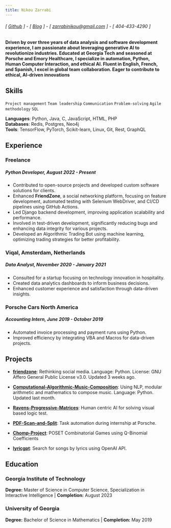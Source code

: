 ```yaml
---
title: Nikou Zarrabi
---
```

###### [ [Github](https://github.com/nkzarrabi) ] - [ [Blog](https://nikouz.com/) ] - [ zarrabinikou@gmail.com ] - [ 404-433-4290 ]
#### Driven by over three years of data analysis and software development experience, I am passionate about leveraging generative AI to revolutionize industries. Educated at Georgia Tech and seasoned at Porsche and Emory Healthcare, I specialize in automation, Python, Human Computer Interaction, and ethical AI. Fluent in English, French, and Spanish, I excel in global team collaboration. Eager to contribute to ethical, AI-driven innovations

## Skills
```Project management```
```Team leadership```
```Communication```
```Problem-solving```
```Agile methodology```
```SQL```

**Languages**: Python, Java, C, JavaScript, HTML, PHP  
**Databases**: Redis, Postgres, Neo4j  
**Tools**: TensorFlow, PyTorch, Scikit-learn, Linux, Git, Rest, GraphQL

## Experience
### Freelance 
##### Python Developer, August 2022 - Present
- Contributed to open-source projects and developed custom software solutions for clients.
- Enhanced **FriendZone**, a social networking platform, focusing on feature development, automated testing with Selenium WebDriver, and CI/CD pipelines using GitHub Actions.
- Led Django backend development, improving application scalability and performance.
- Involved in test-driven development, significantly reducing bugs and enhancing data integrity for various projects.
- Developed an Algorithmic Trading Bot using machine learning, optimizing trading strategies for better profitability.

### Viqal, Amsterdam, Netherlands
##### Data Analyst, November 2020 - January 2021
- Consulted for a startup focusing on technology innovation in hospitality.
- Created data analytics dashboards to inform business decisions.
- Enhanced customer experience and satisfaction through data-driven insights.

### Porsche Cars North America
##### Accounting Intern, June 2019 - October 2019
- Automated invoice processing and payment runs using Python.
- Improved efficiency by integrating VBA and Macros for data-driven projects.

## Projects

- **[friendzone](https://github.com/kerkeslager/friendzone)**: Rethinking social media. Language: Python. License: GNU Affero General Public License v3.0. Updated 3 weeks ago.

- **[Computational-Algorithmic-Music-Composition](https://github.com/username/Computational-Algorithmic-Music-Composition)**: Using NLP, modular arithmetic and mathematics to compose music. Language: Python. Updated last month.

- **[Ravens-Progressive-Matrices](https://github.com/username/Ravens-Progressive-Matrices)**: Human centric AI for solving visual based logic test.

- **[PDF-Scan-and-Split](https://github.com/username/PDF-Scan-and-Split)**: Task automation during internship at Porsche. 

- **[Chomp-Project](https://github.com/username/Chomp-Project)**: POSET Combinatorial Games using Q-Binomial Coefficients
 
- **[lyricgpt](https://github.com/username/lyricgpt)**: Search for songs by lyrics using OpenAI API.


## Education

### Georgia Institute of Technology
**Degree:** Master of Science in Computer Science, Specialization in Interactive Intelligence | **Completion:** August 2023 

### University of Georgia
**Degree:** Bachelor of Science in Mathematics | **Completion:** May 2019
